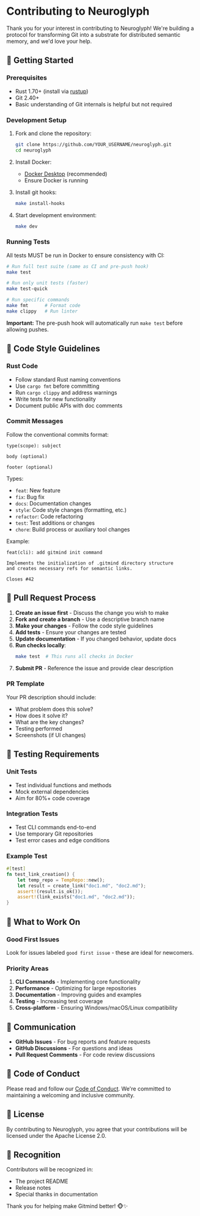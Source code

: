 <!-- SPDX-License-Identifier: Apache-2.0 -->
# Contributing to Neuroglyph

Thank you for your interest in contributing to Neuroglyph! We're building a protocol for transforming Git into a substrate for distributed semantic memory, and we'd love your help.

## 🚀 Getting Started

### Prerequisites

- Rust 1.70+ (install via [rustup](https://rustup.rs/))
- Git 2.40+
- Basic understanding of Git internals is helpful but not required

### Development Setup

1. Fork and clone the repository:
   ```bash
   git clone https://github.com/YOUR_USERNAME/neuroglyph.git
   cd neuroglyph
   ```

2. Install Docker:
   - [Docker Desktop](https://www.docker.com/products/docker-desktop/) (recommended)
   - Ensure Docker is running

3. Install git hooks:
   ```bash
   make install-hooks
   ```

4. Start development environment:
   ```bash
   make dev
   ```

### Running Tests

All tests MUST be run in Docker to ensure consistency with CI:

```bash
# Run full test suite (same as CI and pre-push hook)
make test

# Run only unit tests (faster)
make test-quick

# Run specific commands
make fmt      # Format code
make clippy   # Run linter
```

**Important:** The pre-push hook will automatically run `make test` before allowing pushes.

## 📝 Code Style Guidelines

### Rust Code

- Follow standard Rust naming conventions
- Use `cargo fmt` before committing
- Run `cargo clippy` and address warnings
- Write tests for new functionality
- Document public APIs with doc comments

### Commit Messages

Follow the conventional commits format:
```
type(scope): subject

body (optional)

footer (optional)
```

Types:
- `feat`: New feature
- `fix`: Bug fix
- `docs`: Documentation changes
- `style`: Code style changes (formatting, etc.)
- `refactor`: Code refactoring
- `test`: Test additions or changes
- `chore`: Build process or auxiliary tool changes

Example:
```
feat(cli): add gitmind init command

Implements the initialization of .gitmind directory structure
and creates necessary refs for semantic links.

Closes #42
```

## 🔄 Pull Request Process

1. **Create an issue first** - Discuss the change you wish to make
2. **Fork and create a branch** - Use a descriptive branch name
3. **Make your changes** - Follow the code style guidelines
4. **Add tests** - Ensure your changes are tested
5. **Update documentation** - If you changed behavior, update docs
6. **Run checks locally**:
   ```bash
   make test  # This runs all checks in Docker
   ```
7. **Submit PR** - Reference the issue and provide clear description

### PR Template

Your PR description should include:
- What problem does this solve?
- How does it solve it?
- What are the key changes?
- Testing performed
- Screenshots (if UI changes)

## 🧪 Testing Requirements

### Unit Tests
- Test individual functions and methods
- Mock external dependencies
- Aim for 80%+ code coverage

### Integration Tests
- Test CLI commands end-to-end
- Use temporary Git repositories
- Test error cases and edge conditions

### Example Test
```rust
#[test]
fn test_link_creation() {
    let temp_repo = TempRepo::new();
    let result = create_link("doc1.md", "doc2.md");
    assert!(result.is_ok());
    assert!(link_exists("doc1.md", "doc2.md"));
}
```

## 🎯 What to Work On

### Good First Issues
Look for issues labeled `good first issue` - these are ideal for newcomers.

### Priority Areas
1. **CLI Commands** - Implementing core functionality
2. **Performance** - Optimizing for large repositories
3. **Documentation** - Improving guides and examples
4. **Testing** - Increasing test coverage
5. **Cross-platform** - Ensuring Windows/macOS/Linux compatibility

## 💬 Communication

- **GitHub Issues** - For bug reports and feature requests
- **GitHub Discussions** - For questions and ideas
- **Pull Request Comments** - For code review discussions

## 🤝 Code of Conduct

Please read and follow our [Code of Conduct](CODE_OF_CONDUCT.md). We're committed to maintaining a welcoming and inclusive community.

## 📜 License

By contributing to Neuroglyph, you agree that your contributions will be licensed under the Apache License 2.0.

## 🙏 Recognition

Contributors will be recognized in:
- The project README
- Release notes
- Special thanks in documentation

Thank you for helping make Gitmind better! 🐵✨